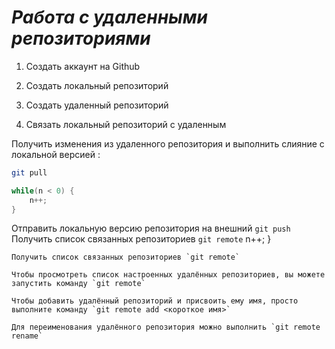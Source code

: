 # ***Работа с удаленными репозиториями***

1. Создать аккаунт на Github

2. Создать локальный репозиторий 

3. Создать удаленный репозиторий 

4. Связать локальный репозиторий с удаленным 


Получить изменения из удаленного репозитория и выполнить слияние с локальной версией :
```bash
git pull
```
```C++
while(n < 0) {
    n++;
}
```
Отправить локальную версию репозитория на внешний `git push`
Получить список связанных репозиториев `git remote`
   n++;
}
```
Получить список связанных репозиториев `git remote`

Чтобы просмотреть список настроенных удалённых репозиториев, вы можете запустить команду `git remote`

Чтобы добавить удалённый репозиторий и присвоить ему имя, просто выполните команду `git remote add <короткое имя>`

Для переименования удалённого репозитория можно выполнить `git remote rename`

